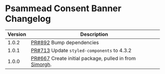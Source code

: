 # Psammead Consent Banner Changelog

<!-- prettier-ignore -->
| Version | Description |
|---------|-------------|
| 1.0.2   | [PR#892](https://github.com/bbc/psammead/pull/892) Bump dependencies |
| 1.0.1   | [PR#713](https://github.com/bbc/psammead/pull/713) Update `styled-components` to 4.3.2 |
| 1.0.0   | [PR#667](https://github.com/bbc/psammead/pull/667) Create initial package, pulled in from [Simorgh](https://github.com/BBC-News/simorgh). |
